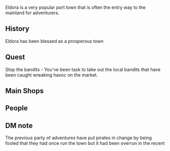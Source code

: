 Eldora is a very popular port town that is often the entry way to the mainland for adventurers.

## History
Eldora has been blessed as a prosperous town

## Quest
Stop the bandits - You've been task to take out the local bandits that have been caught wreaking havoc on the market.

## Main Shops

## People

## DM note
The previous party of adventures have put pirates in change by being fooled that they had once run the town but it had been overrun in the recent 


